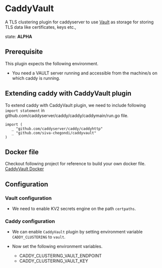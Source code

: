# CaddyVault

A TLS clustering plugin for caddyserver to use [Vault](https://vaultproject.io) as storage for storing TLS data like certificates, keys etc.,

state: **ALPHA**

## Prerequisite
This plugin expects the following environment. 
* You need a VAULT server running and accessible from the machine/s on which caddy is running.

## Extending caddy with CaddyVault plugin
To extend caddy with CaddyVault plugin, we need to include following `import statement`
in github.com/caddyserver/caddy/caddy/caddymain/run.go file.
```
import (
   _ "github.com/caddyserver/caddy/caddyhttp"
   _ "github.com/siva-chegondi/caddyvault"
)
```

## Docker file

Checkout following project for reference to build your own docker file.
[CaddyVault Docker](https://github.com/siva-chegondi/caddyvault-docker)

## Configuration

### Vault configuration
* We need to enable KV2 secrets engine on the path `certpaths`.

### Caddy configuration
* We can enable `CaddyVault` plugin by setting environment variable `CADDY_CLUSTERING` to `vault`.
* Now set the following environment variables.
   
    * CADDY_CLUSTERING_VAULT_ENDPOINT
    * CADDY_CLUSTERING_VAULT_KEY
